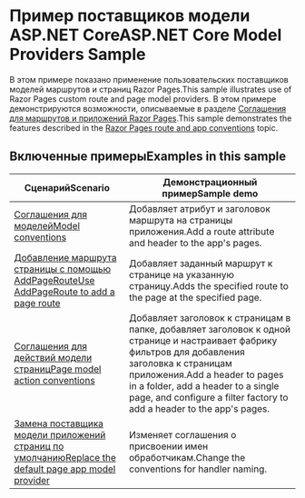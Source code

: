 # <a name="aspnet-core-model-providers-sample"></a><span data-ttu-id="5e7fc-101">Пример поставщиков модели ASP.NET Core</span><span class="sxs-lookup"><span data-stu-id="5e7fc-101">ASP.NET Core Model Providers Sample</span></span>

<span data-ttu-id="5e7fc-102">В этом примере показано применение пользовательских поставщиков моделей маршрутов и страниц Razor Pages.</span><span class="sxs-lookup"><span data-stu-id="5e7fc-102">This sample illustrates use of Razor Pages custom route and page model providers.</span></span> <span data-ttu-id="5e7fc-103">В этом примере демонстрируются возможности, описываемые в разделе [Соглашения для маршрутов и приложений Razor Pages](https://docs.microsoft.com/aspnet/core/razor-pages/razor-pages-convention-features).</span><span class="sxs-lookup"><span data-stu-id="5e7fc-103">This sample demonstrates the features described in the [Razor Pages route and app conventions](https://docs.microsoft.com/aspnet/core/razor-pages/razor-pages-convention-features) topic.</span></span>

## <a name="examples-in-this-sample"></a><span data-ttu-id="5e7fc-104">Включенные примеры</span><span class="sxs-lookup"><span data-stu-id="5e7fc-104">Examples in this sample</span></span>

| <span data-ttu-id="5e7fc-105">Сценарий</span><span class="sxs-lookup"><span data-stu-id="5e7fc-105">Scenario</span></span> | <span data-ttu-id="5e7fc-106">Демонстрационный пример</span><span class="sxs-lookup"><span data-stu-id="5e7fc-106">Sample demo</span></span> |
| -------- | ----------- |
| [<span data-ttu-id="5e7fc-107">Соглашения для моделей</span><span class="sxs-lookup"><span data-stu-id="5e7fc-107">Model conventions</span></span>](https://docs.microsoft.com/aspnet/core/razor-pages/razor-pages-conventions#model-conventions) | <span data-ttu-id="5e7fc-108">Добавляет атрибут и заголовок маршрута на страницы приложения.</span><span class="sxs-lookup"><span data-stu-id="5e7fc-108">Add a route attribute and header to the app's pages.</span></span> |
| [<span data-ttu-id="5e7fc-109">Добавление маршрута страницы с помощью AddPageRoute</span><span class="sxs-lookup"><span data-stu-id="5e7fc-109">Use AddPageRoute to add a page route</span></span>](https://docs.microsoft.com/aspnet/core/razor-pages/razor-pages-conventions#configure-a-page-route) | <span data-ttu-id="5e7fc-110">Добавляет заданный маршрут к странице на указанную страницу.</span><span class="sxs-lookup"><span data-stu-id="5e7fc-110">Adds the specified route to the page at the specified page.</span></span> |
| [<span data-ttu-id="5e7fc-111">Соглашения для действий модели страниц</span><span class="sxs-lookup"><span data-stu-id="5e7fc-111">Page model action conventions</span></span>](https://docs.microsoft.com/aspnet/core/razor-pages/razor-pages-conventions#page-model-action-conventions) | <span data-ttu-id="5e7fc-112">Добавляет заголовок к страницам в папке, добавляет заголовок к одной странице и настраивает фабрику фильтров для добавления заголовка к страницам приложения.</span><span class="sxs-lookup"><span data-stu-id="5e7fc-112">Add a header to pages in a folder, add a header to a single page, and configure a filter factory to add a header to the app's pages.</span></span> |
| [<span data-ttu-id="5e7fc-113">Замена поставщика модели приложений страниц по умолчанию</span><span class="sxs-lookup"><span data-stu-id="5e7fc-113">Replace the default page app model provider</span></span>](https://docs.microsoft.com/aspnet/core/razor-pages/razor-pages-conventions#replace-the-default-page-app-model-provider) | <span data-ttu-id="5e7fc-114">Изменяет соглашения о присвоении имен обработчикам.</span><span class="sxs-lookup"><span data-stu-id="5e7fc-114">Change the conventions for handler naming.</span></span> |
